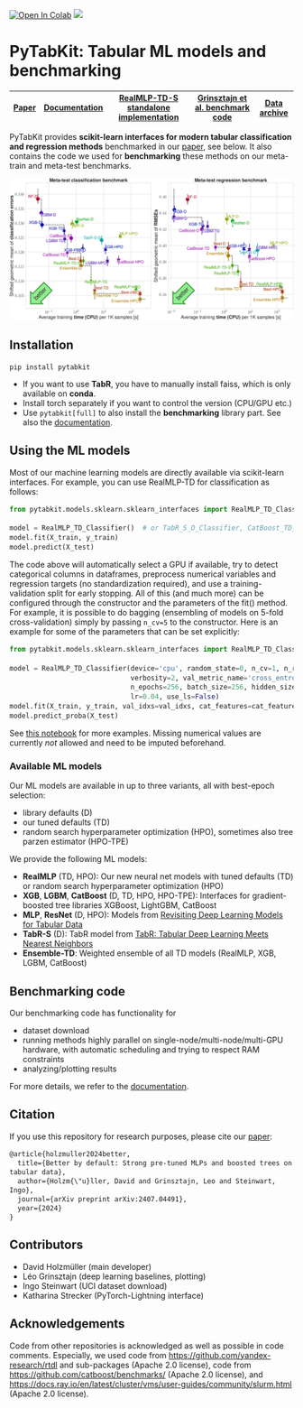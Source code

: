 [![Open In Colab](https://colab.research.google.com/assets/colab-badge.svg)](https://colab.research.google.com/github/dholzmueller/pytabkit/blob/main/examples/tutorial_notebook.ipynb)
[![](https://readthedocs.org/projects/pytabkit/badge/?version=latest&style=flat-default)](https://pytabkit.readthedocs.io/en/latest/)

# PyTabKit: Tabular ML models and benchmarking

[Paper](arxiv.org/abs/2407.04491) | [Documentation](https://pytabkit.readthedocs.io) | [RealMLP-TD-S standalone implementation](github.com/dholzmueller/realmlp-td-s_standalone)   | [Grinsztajn et al. benchmark code](https://github.com/LeoGrin/tabular-benchmark/tree/better_by_default) | [Data archive](https://doi.org/10.18419/darus-4255) |
| --- | --- |---------------------------------------------------------------------------------------------|---------------------------------------------------------------------------------------------------------------------------------------------------------------------------------------------------| --- |

PyTabKit provides **scikit-learn interfaces for modern tabular classification and regression methods**
benchmarked in our [paper](arxiv.org/abs/2407.04491), see below. 
It also contains the code we used for **benchmarking** these methods 
on our meta-train and meta-test benchmarks.

![Meta-test benchmark results](./figures/meta-test_benchmark_results.png)

## Installation

```commandline
pip install pytabkit
```
- If you want to use **TabR**, you have to manually install faiss,
which is only available on **conda**.
- Install torch separately if you want to control the version (CPU/GPU etc.)
- Use `pytabkit[full]` to also install the **benchmarking** library part. 
See also the [documentation](https://pytabkit.readthedocs.io).

## Using the ML models
Most of our machine learning models are directly available via scikit-learn interfaces.
For example, you can use RealMLP-TD for classification as follows:

```python
from pytabkit.models.sklearn.sklearn_interfaces import RealMLP_TD_Classifier

model = RealMLP_TD_Classifier()  # or TabR_S_D_Classifier, CatBoost_TD_Classifier, etc.
model.fit(X_train, y_train)
model.predict(X_test)
```
The code above will automatically select a GPU if available, 
try to detect categorical columns in dataframes, 
preprocess numerical variables and regression targets (no standardization required),
and use a training-validation split for early stopping. 
All of this (and much more) can be configured through the constructor 
and the parameters of the fit() method. 
For example, it is possible to do bagging 
(ensembling of models on 5-fold cross-validation)
simply by passing `n_cv=5` to the constructor. 
Here is an example for some of the parameters that can be set explicitly:

```python
from pytabkit.models.sklearn.sklearn_interfaces import RealMLP_TD_Classifier

model = RealMLP_TD_Classifier(device='cpu', random_state=0, n_cv=1, n_refit=0,
                              verbosity=2, val_metric_name='cross_entropy',
                              n_epochs=256, batch_size=256, hidden_sizes=[256] * 3,
                              lr=0.04, use_ls=False)
model.fit(X_train, y_train, val_idxs=val_idxs, cat_features=cat_features)
model.predict_proba(X_test)
```
See [this notebook](https://colab.research.google.com/github/dholzmueller/pytabkit/blob/main/examples/tutorial_notebook.ipynb)
for more examples. Missing numerical values are currently *not* allowed and need to be imputed beforehand.

### Available ML models

Our ML models are available in up to three variants, all with best-epoch selection: 
- library defaults (D)
- our tuned defaults (TD)
- random search hyperparameter optimization (HPO), sometimes also tree parzen estimator (HPO-TPE)

We provide the following ML models:

- **RealMLP** (TD, HPO): Our new neural net models with tuned defaults (TD) 
or random search hyperparameter optimization (HPO)
- **XGB**, **LGBM**, **CatBoost** (D, TD, HPO, HPO-TPE): Interfaces for gradient-boosted 
tree libraries XGBoost, LightGBM, CatBoost
- **MLP**, **ResNet** (D, HPO): Models from [Revisiting Deep Learning Models for Tabular Data](https://proceedings.neurips.cc/paper_files/paper/2021/hash/9d86d83f925f2149e9edb0ac3b49229c-Abstract.html)
- **TabR-S** (D): TabR model from [TabR: Tabular Deep Learning Meets Nearest Neighbors](https://openreview.net/forum?id=rhgIgTSSxW)
- **Ensemble-TD**: Weighted ensemble of all TD models (RealMLP, XGB, LGBM, CatBoost)

## Benchmarking code

Our benchmarking code has functionality for
- dataset download
- running methods highly parallel on single-node/multi-node/multi-GPU hardware,
with automatic scheduling and trying to respect RAM constraints
- analyzing/plotting results

For more details, we refer to the [documentation](https://pytabkit.readthedocs.io).

## Citation

If you use this repository for research purposes, please cite our [paper](arxiv.org/abs/2407.04491):
```
@article{holzmuller2024better,
  title={Better by default: Strong pre-tuned MLPs and boosted trees on tabular data},
  author={Holzm{\"u}ller, David and Grinsztajn, Leo and Steinwart, Ingo},
  journal={arXiv preprint arXiv:2407.04491},
  year={2024}
}
```

## Contributors

- David Holzmüller (main developer)
- Léo Grinsztajn (deep learning baselines, plotting)
- Ingo Steinwart (UCI dataset download)
- Katharina Strecker (PyTorch-Lightning interface)

## Acknowledgements
Code from other repositories is acknowledged as well as possible in code comments. 
Especially, we used code from https://github.com/yandex-research/rtdl 
and sub-packages (Apache 2.0 license),
code from https://github.com/catboost/benchmarks/
(Apache 2.0 license), 
and https://docs.ray.io/en/latest/cluster/vms/user-guides/community/slurm.html 
(Apache 2.0 license).
